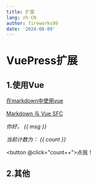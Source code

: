 ```yaml
---
title: 扩展
lang: zh-CN
author: fireworks99
date: '2024-08-09'
---
```


# VuePress扩展



## 1.使用Vue

[在markdown中使用vue](https://vuepress.github.io/zh/guide/markdown.html#%E5%9C%A8-markdown-%E4%B8%AD%E4%BD%BF%E7%94%A8-vue)

[Markdown 与 Vue SFC](https://vuepress.github.io/zh/advanced/cookbook/markdown-and-vue-sfc.html)



_你好， {{ msg }}_

<RedDiv>

_当前计数为： {{ count }}_

</RedDiv>

<button @click="count++">点我！</button>

<script setup>
import { h, ref } from 'vue'
const RedDiv = (_, ctx) =>
  h(
    'div',
    {
      class: 'red-div',
    },
    ctx.slots.default(),
  )
const msg = 'Markdown 中的 Vue'
const count = ref(0)
</script>
<style>
.red-div {
  color: red;
}
</style>



## 2.其他

